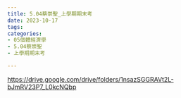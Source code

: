 ```yaml
---
title: 5.04蔡崇聖_上學期期末考
date: 2023-10-17
tags: 
categories:
- 05個體經濟學
- 5.04蔡崇聖
- 上學期期末考

---
```

https://drive.google.com/drive/folders/1nsazSGGRAVt2L-bJmRV23P7_L0kcNQbp
